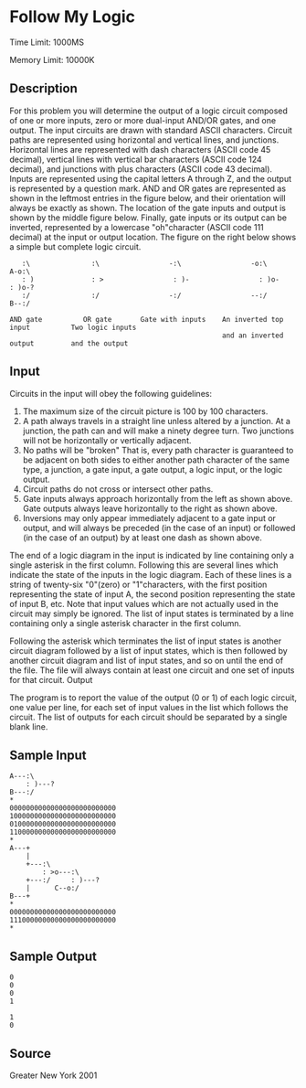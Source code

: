 # Follow My Logic

Time Limit: 1000MS

Memory Limit: 10000K


## Description

For this problem you will determine the output of a logic circuit composed of one or more inputs, zero or more dual-input AND/OR gates, and one output. The input circuits are drawn with standard ASCII characters. Circuit paths are represented using horizontal and vertical lines, and junctions. Horizontal lines are represented with dash characters (ASCII code 45 decimal), vertical lines with vertical bar characters (ASCII code 124 decimal), and junctions with plus characters (ASCII code 43 decimal). Inputs are represented using the capital letters A through Z, and the output is represented by a question mark. AND and OR gates are represented as shown in the leftmost entries in the figure below, and their orientation will always be exactly as shown. The location of the gate inputs and output is shown by the middle figure below. Finally, gate inputs or its output can be inverted, represented by a lowercase "oh"character (ASCII code 111 decimal) at the input or output location. The figure on the right below shows a simple but complete logic circuit.

```
   :\               :\                 -:\                 -o:\                       A-o:\
   : )              : >                 : )-                 : )o-                       : )o-?
   :/               :/                 -:/                 --:/                       B--:/

AND gate          OR gate       Gate with inputs    An inverted top input          Two logic inputs
                                                    and an inverted output         and the output
```


## Input

Circuits in the input will obey the following guidelines:

1. The maximum size of the circuit picture is 100 by 100 characters.
2. A path always travels in a straight line unless altered by a junction. At a junction, the path can and will make a ninety degree turn. Two junctions will not be horizontally or vertically adjacent.
3. No paths will be "broken" That is, every path character is guaranteed to be adjacent on both sides to either another path character of the same type, a junction, a gate input, a gate output, a logic input, or the logic output.
4. Circuit paths do not cross or intersect other paths.
5. Gate inputs always approach horizontally from the left as shown above. Gate outputs always leave horizontally to the right as shown above.
6. Inversions may only appear immediately adjacent to a gate input or output, and will always be preceded (in the case of an input) or followed (in the case of an output) by at least one dash as shown above.

The end of a logic diagram in the input is indicated by line containing only a single asterisk in the first column. Following this are several lines which indicate the state of the inputs in the logic diagram. Each of these lines is a string of twenty-six "0"(zero) or "1"characters, with the first position representing the state of input A, the second position representing the state of input B, etc. Note that input values which are not actually used in the circuit may simply be ignored. The list of input states is terminated by a line containing only a single asterisk character in the first column.

Following the asterisk which terminates the list of input states is another circuit diagram followed by a list of input states, which is then followed by another circuit diagram and list of input states, and so on until the end of the file. The file will always contain at least one circuit and one set of inputs for that circuit.
Output

The program is to report the value of the output (0 or 1) of each logic circuit, one value per line, for each set of input values in the list which follows the circuit. The list of outputs for each circuit should be separated by a single blank line.


## Sample Input

```
A---:\
    : )---?
B---:/
*
00000000000000000000000000
10000000000000000000000000
01000000000000000000000000
11000000000000000000000000
*
A---+
    |
    +---:\
        : >o---:\
    +---:/     : )---?
    |      C--o:/
B---+
*
00000000000000000000000000
11100000000000000000000000
*
```


## Sample Output

```
0
0
0
1

1
0
```


## Source

Greater New York 2001
